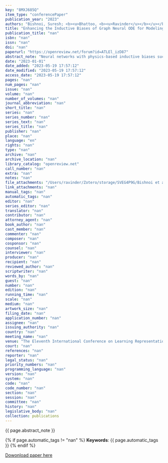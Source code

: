 ```yaml
---
key: "8MXJ685Q"
item_type: "conferencePaper"
publication_year: "2023"
authors: "Bishnoi, Suresh; <b><u>Bhattoo, <b><u>Ravinder</u></b></u></b>; Jayadeva, Jayadeva; Ranu, Sayan; Krishnan, N. M. Anoop"
title: "Enhancing the Inductive Biases of Graph Neural ODE for Modeling Physical Systems"
publication_title: "nan"
isbn: "nan"
issn: "nan"
doi: "nan"
paperurl: "https://openreview.net/forum?id=ATLEl_izD87"
abstract_note: "Neural networks with physics-based inductive biases such as Lagrangian neural networks (LNNs), and Hamiltonian neural networks (HNNs) learn the dynamics of physical systems by encoding strong inductive biases. Alternatively, Neural ODEs with appropriate inductive biases have also been shown to give similar performances. However, these models, when applied to particle-based systems, are transductive in nature and hence, do not generalize to large system sizes. In this paper, we present a graph-based neural ODE, GNODE, to learn the time evolution of dynamical systems. Further, we carefully analyze the role of different inductive biases on the performance of GNODE. We show that similar to LNN and HNN, encoding the constraints explicitly can significantly improve the training efficiency and performance of GNODE significantly. Our experiments also assess the value of additional inductive biases, such as Newton’s third law, on the final performance of the model. We demonstrate that inducing these biases can enhance the performance of the model by orders of magnitude in terms of both energy violation and rollout error. Interestingly, we observe that the GNODE trained with the most effective inductive biases, namely MCGNODE, outperforms the graph versions of LNN and HNN, namely, Lagrangian graph networks (LGN) and Hamiltonian graph networks (HGN) in terms of energy violation error by ∼4 orders of magnitude for a pendulum system, and ∼2 orders of magnitude for spring systems. These results suggest that NODE-based systems can give competitive performances with energy-conserving neural networks by employing appropriate inductive biases."
date: "2023-01-01"
date_added: "2023-05-19 17:57:12"
date_modified: "2023-05-19 17:57:12"
access_date: "2023-05-19 17:57:12"
pages: "nan"
num_pages: "nan"
issue: "nan"
volume: "nan"
number_of_volumes: "nan"
journal_abbreviation: "nan"
short_title: "nan"
series: "nan"
series_number: "nan"
series_text: "nan"
series_title: "nan"
publisher: "nan"
place: "nan"
language: "en"
rights: "nan"
type: "nan"
archive: "nan"
archive_location: "nan"
library_catalog: "openreview.net"
call_number: "nan"
extra: "nan"
notes: "nan"
file_attachments: "/Users/ravinder/Zotero/storage/SVEG4P9G/Bishnoi et al. - 2023 - Enhancing the Inductive Biases of Graph Neural ODE.pdf"
link_attachments: "nan"
manual_tags: "nan"
automatic_tags: "nan"
editor: "nan"
series_editor: "nan"
translator: "nan"
contributor: "nan"
attorney_agent: "nan"
book_author: "nan"
cast_member: "nan"
commenter: "nan"
composer: "nan"
cosponsor: "nan"
counsel: "nan"
interviewer: "nan"
producer: "nan"
recipient: "nan"
reviewed_author: "nan"
scriptwriter: "nan"
words_by: "nan"
guest: "nan"
number: "nan"
edition: "nan"
running_time: "nan"
scale: "nan"
medium: "nan"
artwork_size: "nan"
filing_date: "nan"
application_number: "nan"
assignee: "nan"
issuing_authority: "nan"
country: "nan"
meeting_name: "nan"
venue: "The Eleventh International Conference on Learning Representations"
court: "nan"
references: "nan"
reporter: "nan"
legal_status: "nan"
priority_numbers: "nan"
programming_language: "nan"
version: "nan"
system: "nan"
code: "nan"
code_number: "nan"
section: "nan"
session: "nan"
committee: "nan"
history: "nan"
legislative_body: "nan"
collection: publications
---
```




<!--  -->

{{ page.abstract_note }}


{% if page.automatic_tags != "nan" %}
__Keywords__: {{ page.automatic_tags }}
{% endif %}


[Dowonload paper here](https://openreview.net/forum?id=ATLEl_izD87)

